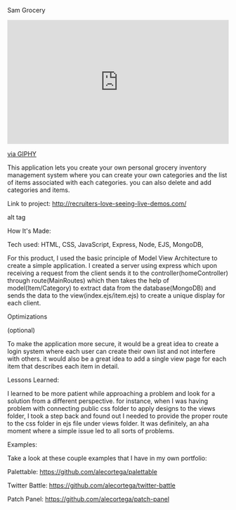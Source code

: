 Sam Grocery

<div style="width:100%;height:0;padding-bottom:56%;position:relative;"><iframe src="https://giphy.com/embed/KsQ1IIgVPOEAhQkMU7" width="100%" height="100%" style="position:absolute" frameBorder="0" class="giphy-embed" allowFullScreen></iframe></div><p><a href="https://giphy.com/gifs/abcnetwork-supermarketsweep-super-sweep-market-KsQ1IIgVPOEAhQkMU7">via GIPHY</a></p>



This application lets you create your own personal grocery inventory management system where you can create your own categories and the list of items associated with each categories. you can also delete and add categories and items.

Link to project: http://recruiters-love-seeing-live-demos.com/

alt tag

How It's Made:

Tech used: HTML, CSS, JavaScript, Express, Node, EJS, MongoDB,

For this product, I used the basic principle of Model View Architecture to create a simple application. I created a server using express which upon receiving a request from the client sends it to the controller(homeController) through route(MainRoutes) which then takes the help of model(Item/Category) to extract data from the database(MongoDB) and sends the data to the view(index.ejs/item.ejs) to create a unique display for each client.

Optimizations

(optional)

To make the application more secure, it would be a great idea to create a login system where each user can create their own list and not interfere with others. it would also be a great idea to add a single view page for each item that describes each item in detail.

Lessons Learned:

I learned to be more patient while approaching a problem and look for a solution from a different perspective. for instance, when I was having problem with connecting public css folder to apply designs to the views folder, I took a step back and found out I needed to provide the proper route to the css folder in ejs file under views folder. It was definitely, an aha moment where a simple issue led to all sorts of problems.

Examples:

Take a look at these couple examples that I have in my own portfolio:

Palettable: https://github.com/alecortega/palettable

Twitter Battle: https://github.com/alecortega/twitter-battle

Patch Panel: https://github.com/alecortega/patch-panel
